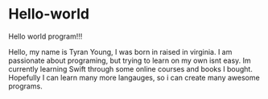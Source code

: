 # Hello-world
Hello world program!!!



Hello, my name is Tyran Young, I was born in raised in virginia. I am passionate about programing, but trying to learn on my own isnt easy. 
Im currently learning Swift through some online courses and books I bought. 
Hopefully I can learn many more langauges, so i can create many awesome programs. 
